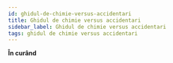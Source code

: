 ```yaml
---
id: ghidul-de-chimie-versus-accidentari
title: Ghidul de chimie versus accidentari
sidebar_label: Ghidul de chimie versus accidentari
tags: ghidul de chimie versus accidentari
---
```


**În curând**